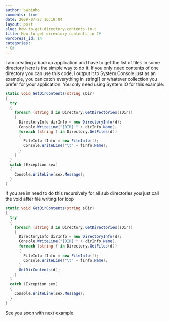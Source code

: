 ```yaml
---
author: babinho
comments: true
date: 2009-07-27 16:18:04
layout: post
slug: how-to-get-directory-contents-in-c
title: How to get directory contents in C#
wordpress_id: 14
categories:
- C#
---
```


I am creating a backup application and have to get the list of files in some directory here is the simple way to do it. If you only need contents of one directory you can use this code, i output it to System.Console just as an example, you can catch everything in string[] or whatever collection you prefer for your application. You only need using System.IO for this example:

```csharp
static void GetDirContents(string sDir)
{
  try
  {
    foreach (string d in Directory.GetDirectories(sDir))
    {
      DirectoryInfo dirInfo = new DirectoryInfo(d);
      Console.WriteLine("[DIR] " + dirInfo.Name);
      foreach (string f in Directory.GetFiles(d))
      {
        FileInfo fInfo = new FileInfo(f);
        Console.WriteLine("\t" + fInfo.Name);
      }
    }
  }
  catch (Exception sex)
  {
    Console.WriteLine(sex.Message);
  }
}
```

If you are in need to do this recursively for all sub directories you just call the void after file writing for loop

```csharp
static void GetDirContents(string sDir)
{
  try
  {
    foreach (string d in Directory.GetDirectories(sDir))
    {
      DirectoryInfo dirInfo = new DirectoryInfo(d);
      Console.WriteLine("[DIR] " + dirInfo.Name);
      foreach (string f in Directory.GetFiles(d))
      {
        FileInfo fInfo = new FileInfo(f);
        Console.WriteLine("\t" + fInfo.Name);
      }
      GetDirContents(d);
    }
  }
  catch (Exception sex)
  {
    Console.WriteLine(sex.Message);
  }
}
```

See you soon with next example.
